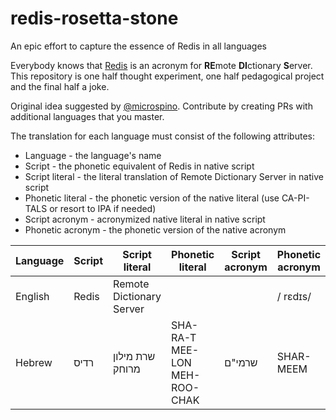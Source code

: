 # redis-rosetta-stone
An epic effort to capture the essence of Redis in all languages

Everybody knows that [Redis](https://github.com/antirez/redis) is an acronym for **RE**mote **DI**ctionary **S**erver. This repository is one half thought experiment, one half pedagogical project and the final half a joke. 

Original idea suggested by [@microspino](https://twitter.com/microspino/status/610149923238055937). Contribute by creating PRs with additional languages that you master.

The translation for each language must consist of the following attributes:
 * Language - the language's name
 * Script - the phonetic equivalent of Redis in native script
 * Script literal - the literal translation of Remote Dictionary Server in native script
 * Phonetic literal - the phonetic version of the native literal (use CA-PI-TALS or resort to IPA if needed)
 * Script acronym - acronymized native literal in native script
 * Phonetic acronym - the phonetic version of the native acronym

| Language | Script | Script literal           | Phonetic literal | Script acronym | Phonetic acronym
-----------|--------|--------------------------|------------------|----------------|-----------------
| English  | Redis  | Remote Dictionary Server |                  |                | / rɛdɪs/
| Hebrew   | רדיס   | שרת מילון מרוחק | SHA-RA-T MEE-LON MEH-ROO-CHAK | שרמי"ם | SHAR-MEEM
